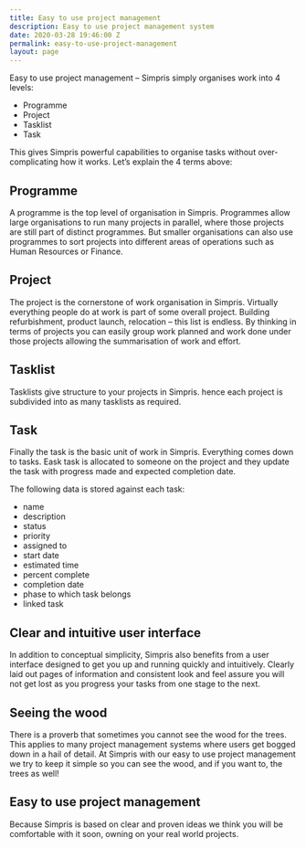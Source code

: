 ```yaml
---
title: Easy to use project management
description: Easy to use project management system
date: 2020-03-28 19:46:00 Z
permalink: easy-to-use-project-management
layout: page
---
```


Easy to use project management – Simpris simply organises work into 4 levels:

* Programme
* Project
* Tasklist 
* Task

This gives Simpris powerful capabilities to organise tasks without over-complicating how it works. Let’s explain the 4 terms above:

## Programme
A programme is the top level of organisation in Simpris. Programmes allow large organisations to run many projects in parallel, where those projects are still part of distinct programmes. But smaller organisations can also use programmes to sort projects into different areas of operations such as Human Resources or Finance.

## Project
The project is the cornerstone of work organisation in Simpris. Virtually everything people do at work is part of some overall project. Building refurbishment, product launch, relocation – this list is endless. By thinking in terms of projects you can easily group work planned and work done under those projects allowing the summarisation of work and effort.

## Tasklist
Tasklists give structure to your projects in Simpris. hence each project is subdivided into as many tasklists as required.

## Task
Finally the task is the basic unit of work in Simpris. Everything comes down to tasks. Eask task is allocated to someone on the project and they update the task with progress made and expected completion date.

The following data is stored against each task:

* name
* description
* status
* priority
* assigned to
* start date
* estimated time
* percent complete
* completion date
* phase to which task belongs
* linked task

## Clear and intuitive user interface
In addition to conceptual simplicity, Simpris also benefits from a user interface designed to get you up and running quickly and intuitively. Clearly laid out pages of information and consistent look and feel assure you will not get lost as you progress your tasks from one stage to the next.

## Seeing the wood
There is a proverb that sometimes you cannot see the wood for the trees. This applies to many project management systems where users get bogged down in a hail of detail. At Simpris with our easy to use project management we try to keep it simple so you can see the wood, and if you want to, the trees as well!

## Easy to use project management
Because Simpris is based on clear and proven ideas we think you will be comfortable with it soon, owning on your real world projects.